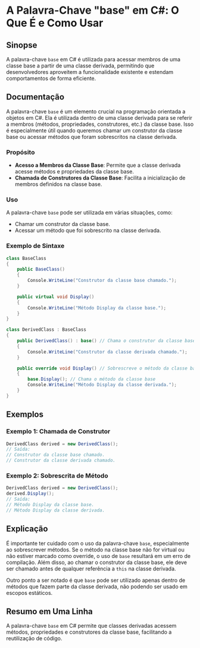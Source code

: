 <!--
Meta Description: # A Palavra-Chave "base" em C#: O Que É e Como Usar ## Sinopse A palavra-chave `base` em C# é utilizada para acessar membros de uma classe base a part...
Meta Keywords: classe, base, derivada, construtor, método
-->

# A Palavra-Chave "base" em C#: O Que É e Como Usar

## Sinopse
A palavra-chave `base` em C# é utilizada para acessar membros de uma classe base a partir de uma classe derivada, permitindo que desenvolvedores aproveitem a funcionalidade existente e estendam comportamentos de forma eficiente.

## Documentação
A palavra-chave `base` é um elemento crucial na programação orientada a objetos em C#. Ela é utilizada dentro de uma classe derivada para se referir a membros (métodos, propriedades, construtores, etc.) da classe base. Isso é especialmente útil quando queremos chamar um construtor da classe base ou acessar métodos que foram sobrescritos na classe derivada.

### Propósito
- **Acesso a Membros da Classe Base**: Permite que a classe derivada acesse métodos e propriedades da classe base.
- **Chamada de Construtores da Classe Base**: Facilita a inicialização de membros definidos na classe base.

### Uso
A palavra-chave `base` pode ser utilizada em várias situações, como:
- Chamar um construtor da classe base.
- Acessar um método que foi sobrescrito na classe derivada.

### Exemplo de Sintaxe
```csharp
class BaseClass
{
    public BaseClass()
    {
        Console.WriteLine("Construtor da classe base chamado.");
    }

    public virtual void Display()
    {
        Console.WriteLine("Método Display da classe base.");
    }
}

class DerivedClass : BaseClass
{
    public DerivedClass() : base() // Chama o construtor da classe base
    {
        Console.WriteLine("Construtor da classe derivada chamado.");
    }

    public override void Display() // Sobrescreve o método da classe base
    {
        base.Display(); // Chama o método da classe base
        Console.WriteLine("Método Display da classe derivada.");
    }
}
```

## Exemplos
### Exemplo 1: Chamada de Construtor
```csharp
DerivedClass derived = new DerivedClass();
// Saída:
// Construtor da classe base chamado.
// Construtor da classe derivada chamado.
```

### Exemplo 2: Sobrescrita de Método
```csharp
DerivedClass derived = new DerivedClass();
derived.Display();
// Saída:
// Método Display da classe base.
// Método Display da classe derivada.
```

## Explicação
É importante ter cuidado com o uso da palavra-chave `base`, especialmente ao sobrescrever métodos. Se o método na classe base não for virtual ou não estiver marcado como override, o uso de `base` resultará em um erro de compilação. Além disso, ao chamar o construtor da classe base, ele deve ser chamado antes de qualquer referência a `this` na classe derivada. 

Outro ponto a ser notado é que `base` pode ser utilizado apenas dentro de métodos que fazem parte da classe derivada, não podendo ser usado em escopos estáticos.

## Resumo em Uma Linha
A palavra-chave `base` em C# permite que classes derivadas acessem métodos, propriedades e construtores da classe base, facilitando a reutilização de código.